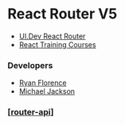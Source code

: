 # React Router V5

- [UI.Dev React Router](https://docs.google.com/document/d/1i8F74D6Q9nYb2xmCIPNRgaILNrIwgS5trE93DOY6030/edit?pli=1#heading=h.j361zi63ds6o)
- [React Training Courses]()

### Developers

- [Ryan Florence]()
- [Michael Jackson]()

### [[router-api]]

[//begin]: # "Autogenerated link references for markdown compatibility"
[router-api]: router-api "Router API"
[//end]: # "Autogenerated link references"
